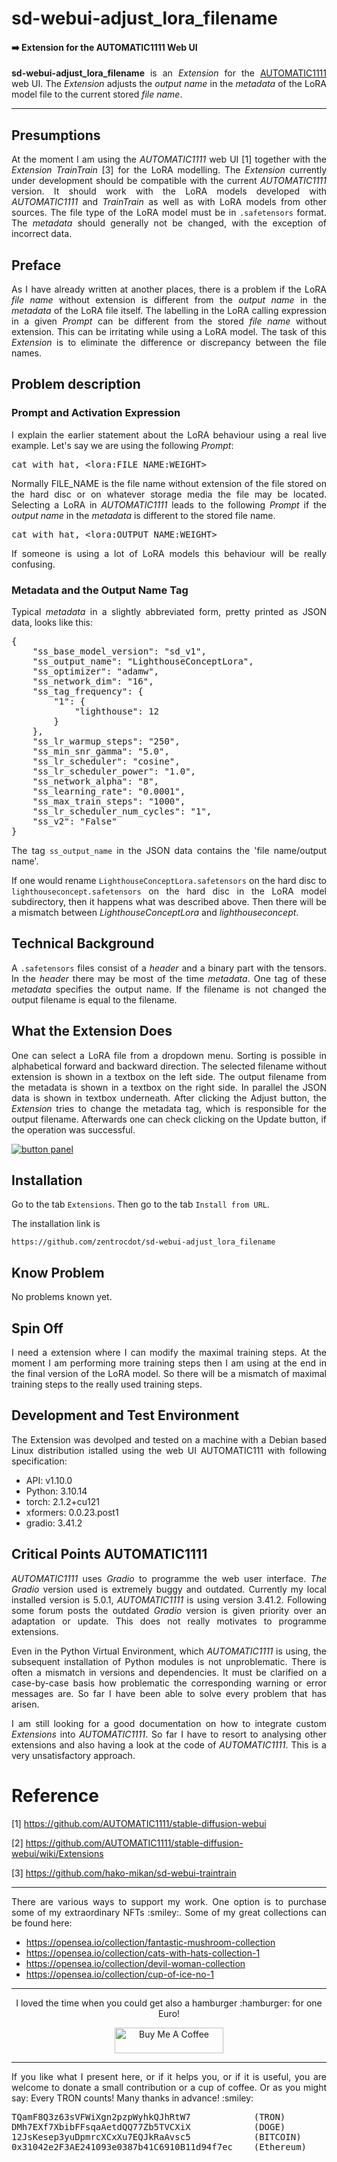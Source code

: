 # sd-webui-adjust_lora_filename
#### :arrow_right: Extension for the AUTOMATIC1111 Web UI

<p align="justify"><b>sd-webui-adjust_lora_filename</b> is an <i>Extension</i> for the <a href="https://github.com/AUTOMATIC1111/stable-diffusion-webui">AUTOMATIC1111</a> web UI. The <i>Extension</i> adjusts the <i>output name</i> in the <i>metadata</i> of the LoRA model file to the current stored <i>file name</i>.</p>

---

## Presumptions

<p align="justify">At the moment I am using the <i>AUTOMATIC1111</i> web UI [1] together with the <i>Extension</i> <i>TrainTrain</i> [3] for the LoRA modelling. The <i>Extension</i> currently under development should be compatible with the current <i>AUTOMATIC1111</i> version. It should work with the LoRA models developed with <i>AUTOMATIC1111</i> and <i>TrainTrain</i> as well as with LoRA models from other sources. The file type of the LoRA model must be in <code>.safetensors</code> format. The <i>metadata</i> should generally not be changed, with the exception of incorrect data.</p>

## Preface

<p align="justify">As I have already written at another places, there is a problem if the LoRA <i>file name</i> without extension is different from the <i>output name</i> in the <i>metadata</i> of the LoRA file itself. The labelling in the LoRA calling expression in a given <i>Prompt</i> can be different from the stored <i>file name</i> without extension. This can be irritating while using a LoRA model. The task of this <i>Extension</i> is to eliminate the difference or discrepancy between the file names.</p>

## Problem description

### Prompt and Activation Expression

<p align="justify">I explain the earlier statement about the LoRA behaviour using a real live example. Let's say we are using the following <i>Prompt</i>:</p>

<pre>cat with hat, &lt;lora:FILE_NAME:WEIGHT&gt;</pre>

<p align="justify">Normally FILE_NAME is the file name without extension of the file stored on the hard disc or on whatever storage media the file may be located. Selecting a LoRA in <i>AUTOMATIC1111</i> leads to the following <i>Prompt</i> if the <i>output name</i> in the <i>metadata</i> is different to the stored file name.</p>

<pre>cat with hat, &lt;lora:OUTPUT_NAME:WEIGHT&gt;</pre>

<p align="justify">If someone is using a lot of LoRA models this behaviour will be really confusing.</p>

### Metadata and the Output Name Tag

<p align="justify">Typical <i>metadata</i> in a slightly abbreviated form, pretty printed as JSON data, looks like this:</p>

<pre>
{
    "ss_base_model_version": "sd_v1",
    "ss_output_name": "LighthouseConceptLora",
    "ss_optimizer": "adamw",
    "ss_network_dim": "16",
    "ss_tag_frequency": {
        "1": {
            "lighthouse": 12
        }
    },
    "ss_lr_warmup_steps": "250",
    "ss_min_snr_gamma": "5.0",
    "ss_lr_scheduler": "cosine",
    "ss_lr_scheduler_power": "1.0",
    "ss_network_alpha": "8",
    "ss_learning_rate": "0.0001",
    "ss_max_train_steps": "1000",
    "ss_lr_scheduler_num_cycles": "1",
    "ss_v2": "False"
}
</pre>  

<p align="justify">The tag <code>ss_output_name</code> in the JSON data contains the 'file name/output name'.</p>

<p align="justify">If one would rename <code>LighthouseConceptLora.safetensors</code> on the hard disc to <code>lighthouseconcept.safetensors</code> on the hard disc in the LoRA model subdirectory, then it happens what was described above. Then there will be a mismatch between <i>LighthouseConceptLora</i> and <i>lighthouseconcept</i>.</p>

## Technical Background

<p align="justify">A <code>.safetensors</code> files consist of a <i>header</i> and a binary part with the tensors. In the <i>header</i> there may be most of the time <i>metadata</i>. One tag of these <i>metadata</i> specifies the output name. If the filename is not changed the output filename is equal to the filename.</p>

## What the Extension Does

<p align="justify">One can select a LoRA file from a dropdown menu. Sorting is possible in alphabetical forward and backward direction. The selected filename without extension is shown in a textbox on the left side. The output filename from the metadata is shown in a textbox on the right side. In parallel the JSON data is shown in textbox underneath. After clicking the Adjust button, the <i>Extension</i> tries to change the metadata tag, which is responsible for the output filename. Afterwards one can check clicking on the Update button, if the operation was successful.</p>

<a target="_blank" href=""><img src="./images/adjust_fn.png" alt="button panel"></a>

## Installation

<p align="justify">Go to the tab <code>Extensions</code>. Then go to the tab <code>Install from URL</code>.</p> 
    
<p align="justify">The installation link is</p>

```
https://github.com/zentrocdot/sd-webui-adjust_lora_filename
```

## Know Problem

<p align="justify">No problems known yet.</p>

## Spin Off

<p align="justify">I need a extension where I can modify the maximal training steps. At the moment I am performing more training steps then I am using at the end in the final version of the LoRA model. So there will be a mismatch of maximal training steps to the really used training steps.</p>

## Development and Test Environment

<p align="justify">The Extension was devolped and tested on a machine with a Debian based Linux distribution istalled using the web UI AUTOMATIC111 with following specification:</p>

+ API: v1.10.0
+ Python: 3.10.14
+ torch: 2.1.2+cu121
+ xformers: 0.0.23.post1
+ gradio: 3.41.2

## Critical Points AUTOMATIC1111

<p align="justify"><i>AUTOMATIC1111</i> uses <i>Gradio</i> to programme the web user interface. <i>The Gradio</i> version used is extremely buggy and outdated. Currently my local installed version is 5.0.1, <i>AUTOMATIC1111</i> is using version 3.41.2. Following some forum posts the outdated <i>Gradio</i> version is given priority over an adaptation or update. This does not really motivates to programme extensions.</p>

<p align="justify">Even in the Python Virtual Environment, which <i>AUTOMATIC1111</i> is using, the subsequent installation of Python modules is not unproblematic. There is often a mismatch in versions and dependencies. It must be clarified on a case-by-case basis how problematic the corresponding warning or error messages are. So far I have been able to solve every problem that has arisen.</p>

<p align="justify">I am still looking for a good documentation on how to integrate custom <i>Extensions</i> into <i>AUTOMATIC1111</i>. So far I have to resort to analysing other extensions and also having a look at the code of <i>AUTOMATIC1111</i>. This is a very unsatisfactory approach.</p>

# Reference

[1] https://github.com/AUTOMATIC1111/stable-diffusion-webui

[2] https://github.com/AUTOMATIC1111/stable-diffusion-webui/wiki/Extensions

[3] https://github.com/hako-mikan/sd-webui-traintrain

<hr width="100%" size="2">

<p align="justify">There are various ways to support my work. One option is to purchase some of my extraordinary NFTs :smiley:. Some of my great collections can be found here:</p>

* https://opensea.io/collection/fantastic-mushroom-collection
* https://opensea.io/collection/cats-with-hats-collection-1
* https://opensea.io/collection/devil-woman-collection
* https://opensea.io/collection/cup-of-ice-no-1

<hr width="100%" size="2">

<p align="center">I loved the time when you could get also a hamburger :hamburger: for one Euro!</p>

<p align="center">
<a target="_blank" href="https://www.buymeacoffee.com/zentrocdot"><img src="\images\greeen-button.png" alt="Buy Me A Coffee" height="41" width="174"></a>
</p>
<hr width="100%" size="2">

<p align="justify">If you like what I present here, or if it helps you, or if it is useful, you are welcome to donate a small contribution or a cup of coffee. Or as you might say: Every TRON counts! Many thanks in advance! :smiley:</p>

<pre>TQamF8Q3z63sVFWiXgn2pzpWyhkQJhRtW7            (TRON)
DMh7EXf7XbibFFsqaAetdQQ77Zb5TVCXiX            (DOGE)
12JsKesep3yuDpmrcXCxXu7EQJkRaAvsc5            (BITCOIN)
0x31042e2F3AE241093e0387b41C6910B11d94f7ec    (Ethereum)</pre>
